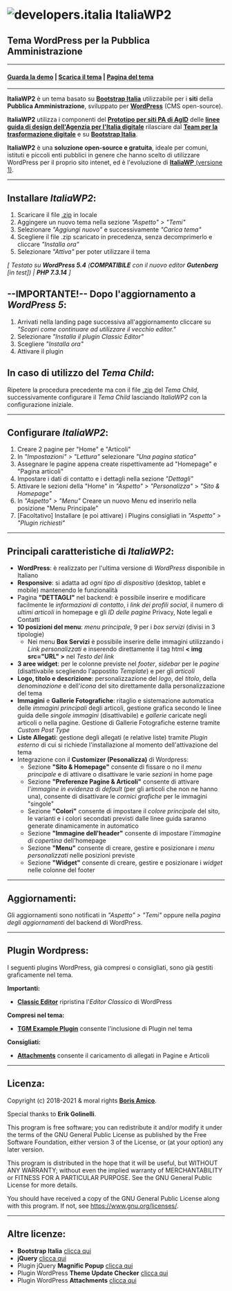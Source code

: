 # ![developers.italia](https://docs.italia.it/media/docsitalia/icons/favicon-32x32.png "developers.italia")  ItaliaWP2
## Tema WordPress per la Pubblica Amministrazione

---

#### [**Guarda la demo**](http://italiawp.borisamico.it/demo2) | [**Scarica il tema**](https://raw.githubusercontent.com/italia/design-wordpress-theme-italiaWP2/master/italiawp2.zip) | [**Pagina del tema**](http://italiawp.borisamico.it)

---

**ItaliaWP2** è un tema basato su [**Bootstrap Italia**](https://italia.github.io/bootstrap-italia/) utilizzabile per i **siti** della **Pubblica Amministrazione**, sviluppato per [**WordPress**](https://it.wordpress.org/) (CMS open-source).

**ItaliaWP2** utilizza i componenti del [**Prototipo per siti PA di AgID**](https://italia.github.io/design-comuni-prototipi/) delle [**linee guida di design dell'Agenzia per l'Italia digitale**](https://docs.italia.it/italia/designers-italia/design-linee-guida-docs/it/stabile/index.html) rilasciare dal [**Team per la trasformazione digitale**](https://teamdigitale.governo.it/) e su [**Bootstrap Italia**](https://italia.github.io/bootstrap-italia/).

**ItaliaWP2** è una **soluzione open-source e gratuita**, ideale per comuni, istituti e piccoli enti pubblici in genere che hanno scelto di utilizzare WordPress per il proprio sito intenet, ed è l'evoluzione di [**ItaliaWP** (versione 1)](http://italiawp.borisamico.it/v1).

---

## Installare _ItaliaWP2_:

1. Scaricare il file [.zip](https://raw.githubusercontent.com/italia/design-wordpress-theme-italiaWP2/master/italiawp2.zip) in locale
2. Aggingere un nuovo tema nella sezione _"Aspetto" > "Temi"_
3. Selezionare _"Aggiungi nuovo"_ e successivamente _"Carica tema"_
4. Scegliere il file .zip scaricato in precedenza, senza decomprimerlo e cliccare _"Installa ora"_
5. Selezionare _"Attiva"_ per poter utilizzare il tema

_[ Testato su **WordPress 5.4** (**COMPATIBILE** con il nuovo editor **Gutenberg** [in test]) | **PHP 7.3.14** ]_

## --IMPORTANTE!-- Dopo l'aggiornamento a _WordPress 5_:

1. Arrivati nella landing page successiva all'aggiornamento cliccare su _"Scopri come continuare ad utilizzare il vecchio editor."_
2. Selezionare _"Installa il plugin Classic Editor"_
3. Scegliere _"Installa ora"_
4. Attivare il plugin

## In caso di utilizzo del _Tema Child_:

Ripetere la procedura precedente ma con il file [.zip](https://raw.githubusercontent.com/italia/design-wordpress-theme-italiaWP2/master/italiawp2-child.zip)
del _Tema Child_, successivamente configurare il _Tema Child_ lasciando _ItaliaWP2_ con la configurazione iniziale.

---

## Configurare _ItaliaWP2_:

1. Creare 2 pagine per "Home" e "Articoli"
2. In _"Impostazioni" > "Lettura"_ selezionare _"Una pagina statica"_
3. Assegnare le pagine appena create rispettivamente ad "Homepage" e "Pagina articoli"
4. Impostare i dati di contatto e i dettagli nella sezione _"Dettagli"_
5. Attivare le sezioni della "Home" in _"Aspetto" > "Personalizza"_ > _"Sito & Homepage"_
6. In _"Aspetto" > "Menu"_ Creare un nuovo Menu ed inserirlo nella posizione "Menu Principale"
7. [Facoltativo] Installare (e poi attivare) i Plugins consigliati in _"Aspetto" > "Plugin richiesti"_

---

## Principali caratteristiche di _ItaliaWP2_:

* **WordPress**: è realizzato per l'ultima versione di _WordPress_ disponibile in Italiano
* **Responsive**: si adatta ad _ogni tipo di dispositivo_ (desktop, tablet e mobile) mantenendo le funzionalità
* Pagina **"DETTAGLI"** nel backend: è possibile inserire e modificare facilmente le _informazioni di contatto_, i _link dei profili social_, il numero di _ultimi articoli_ in homepage e gli _ID delle pagine_ Privacy, Note legali e Contatti
* **10 posizioni del menu**: _menu principale_, 9 per i _box servizi_ (divisi in 3 tipologie)
    * Nei menu **Box Servizi** è possibile inserire delle immagini utilizzando i _Link personalizzati_ e inserendo direttamente il tag html **< img src="URL" >** nel _Testo del link_
* **3 aree widget**: per le colonne previste nel _footer_, _sidebar_ per le _pagine_ (disattivabile scegliendo l'appostito _Template_) e per gli _articoli_
* **Logo, titolo e descrizione**: personalizzazione del _logo_, del _titolo_, della _denominazione_ e dell'_icona_ del sito direttamente dalla personalizzazione del tema
* **Immagini** e **Gallerie Fotografiche**: ritaglio e sistemazione automatica delle _immagini principali_ degli articoli, gestione grafica secondo le linee guida delle _singole immagini_ (disattivabile) e _gallerie_ caricate negli articoli o nella pagine. Gestione di Gallerie Fotografiche esterne tramite _Custom Post Type_
* **Liste Allegati**: gestione degli allegati (e relative liste) tramite _Plugin esterno_ di cui si richiede l'installazione al momento dell'attivazione del tema
* Integrazione con il **Customizer (Pesonalizza)** di Wordpress:
    * Sezione **"Sito & Homepage"** consente di fissare o no il _menu principale_ e di attivare o disattivare le varie _sezioni_ in home page
    * Sezione **"Preferenze Pagine & Articoli"** consente di attivare l'_immagine in evidenza_ di _default_ (per gli articoli che non ne hanno una), consente di disattivare le _cornici grafiche_ per le immagini "singole"
    * Sezione **"Colori"** consente di impostare il _colore principale_ del sito, le varianti e i colori secondati previsti dalle linee guida saranno generate dinamicamente in automatico
    * Sezione **"Immagine dell'header"** consente di impostare l'_immagine di copertina_ dell'homepage
    * Sezione **"Menu"** consente di creare, gestire e posizionare i _menu personalizzati_ nelle posizioni previste
    * Sezione **"Widget"** consente di creare, gestire e posizionare i _widget_ nelle colonne del footer

---

## Aggiornamenti:

Gli aggiornamenti sono notificati in _"Aspetto" > "Temi"_ oppure nella _pagina degli aggiornamenti_ del backend di WordPress.

---

## Plugin Wordpress:

I seguenti plugins WordPress, già compresi o consigliati, sono già gestiti graficamente nel tema.

**Importanti:**

* [**Classic Editor**](https://it.wordpress.org/plugins/classic-editor/) ripristina l'*Editor Classico* di WordPress

**Compresi nel tema:**

* [**TGM Example Plugin**](http://tgmpluginactivation.com) consente l'inclusione di Plugin nel tema

**Consigliati:**

* [**Attachments**](https://it.wordpress.org/plugins/attachments/) consente il caricamento di allegati in Pagine e Articoli

---

## Licenza:

Copyright (c) 2018-2021 & moral rights [**Boris Amico**](http://borisamico.it).

Special thanks to **Erik Golinelli**.

This program is free software; you can redistribute it and/or modify
it under the terms of the GNU General Public License as
published by the Free Software Foundation, either version 3 of the
License, or (at your option) any later version.

This program is distributed in the hope that it will be useful,
but WITHOUT ANY WARRANTY; without even the implied warranty of
MERCHANTABILITY or FITNESS FOR A PARTICULAR PURPOSE. See the
GNU General Public License for more details.

You should have received a copy of the GNU General Public License
along with this program.  If not, see <https://www.gnu.org/licenses/>.

---

## Altre licenze:

* **Bootstrap Italia** [clicca qui](https://github.com/italia/bootstrap-italia/blob/master/LICENSE)
* **jQuery** [clicca qui](https://jquery.org/license/)
* Plugin jQuery **Magnific Popup** [clicca qui](https://github.com/dimsemenov/Magnific-Popup)
* Plugin WordPress **Theme Update Checker** [clicca qui](http://tgmpluginactivation.com)
* Plugin WordPress **Attachments** [clicca qui](https://github.com/jchristopher/attachments)
